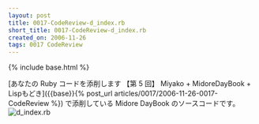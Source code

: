 ```yaml
---
layout: post
title: 0017-CodeReview-d_index.rb
short_title: 0017-CodeReview-d_index.rb
created_on: 2006-11-26
tags: 0017 CodeReview
---
```

{% include base.html %}


[あなたの Ruby コードを添削します 【第 5 回】 Miyako + MidoreDayBook + Lispもどき]({{base}}{% post_url articles/0017/2006-11-26-0017-CodeReview %}) で添削している Midore DayBook のソースコードです。
![d_index.rb]({{base}}{{site.baseurl}}/images/0017-CodeReview-d_index.rb/d_index.rb)


